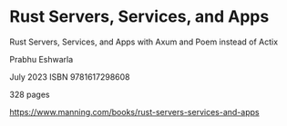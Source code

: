 # Rust Servers, Services, and Apps

Rust Servers, Services, and Apps with Axum and Poem instead of Actix

Prabhu Eshwarla

July 2023  ISBN 9781617298608  

328 pages

https://www.manning.com/books/rust-servers-services-and-apps
